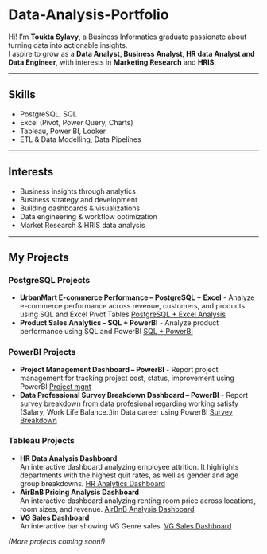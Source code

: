 # Data-Analysis-Portfolio
Hi! I’m **Toukta Sylavy**, a Business Informatics graduate passionate about turning data into actionable insights.  
I aspire to grow as a **Data Analyst, Business Analyst, HR data Analyst and Data Engineer**, with interests in **Marketing Research** and **HRIS**.

---

## Skills
- PostgreSQL, SQL  
- Excel (Pivot, Power Query, Charts)  
- Tableau, Power BI, Looker  
- ETL & Data Modelling, Data Pipelines  

---

## Interests  
- Business insights through analytics
- Business strategy and development 
- Building dashboards & visualizations  
- Data engineering & workflow optimization
- Market Research & HRIS data analysis  

---

## My Projects
### PostgreSQL Projects
- **UrbanMart E-commerce Performance – PostgreSQL + Excel** - Analyze e-commerce performance across revenue, customers, and products using SQL and Excel Pivot Tables [PostgreSQL + Excel Analysis](./Project-Postgres-Excel)
- **Product Sales Analytics – SQL + PowerBI** - Analyze product performance using SQL and PowerBI [SQL + PowerBI](./Project-ProductSales)
### PowerBI Projects
- **Project Management Dashboard – PowerBI** - Report project management for tracking project cost, status, improvement using PowerBI  [Project mgnt](./Project-Management)
- **Data Professional Survey Breakdown Dashboard – PowerBI** - Report survey breakdown from data profesional regarding working satisfy (Salary, Work Life Balance..)in Data career using PowerBI  [Survey Breakdown](./Survey-Breakdown)
### Tableau Projects 
- **HR Data Analysis Dashboard**  
  An interactive dashboard analyzing employee attrition. It highlights departments with the highest quit rates, as well as gender and age group breakdowns. 
  [HR Analytics Dashboard](https://public.tableau.com/app/profile/toukta.sylavy/viz/HR_Analytics_Dashboard_Project/HRANALYTICSDASHBOARD)
- **AirBnB Pricing Analysis Dashboard**  
  An interactive dashboard analyzing renting room price across locations, room sizes, and revenue. 
  [AirBnB Analysis Dashboard](https://public.tableau.com/app/profile/toukta.sylavy/viz/AirBnBFullProject_17073153697130/Dashboard1)
- **VG Sales Dashboard**  
  An interactive bar showing VG Genre sales. 
  [VG Sales Dashboard](https://public.tableau.com/app/profile/toukta.sylavy/viz/VGSalesDashboard_17073021549760/VGSalesDashboard)
    
*(More projects coming soon!)*
